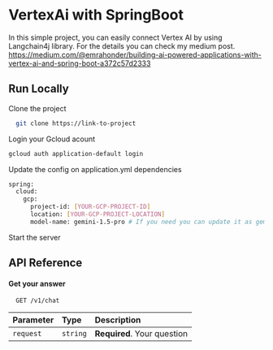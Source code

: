 
# VertexAi with SpringBoot

In this simple project, you can easily connect Vertex AI by using Langchain4j library.
For the details you can check my medium post. https://medium.com/@emrahonder/building-ai-powered-applications-with-vertex-ai-and-spring-boot-a372c57d2333

## Run Locally

Clone the project

```bash
  git clone https://link-to-project
```

Login your Gcloud acount

```bash
gcloud auth application-default login
```

Update the config on application.yml dependencies

```bash
spring:
  cloud:
    gcp:
      project-id: [YOUR-GCP-PROJECT-ID]
      location: [YOUR-GCP-PROJECT-LOCATION]
      model-name: gemini-1.5-pro # If you need you can update it as gemini-1.5-flash or newer
```

Start the server



## API Reference

#### Get your answer

```http
  GET /v1/chat
```

| Parameter | Type     | Description                |
| :-------- | :------- | :------------------------- |
| `request` | `string` | **Required**. Your question |



